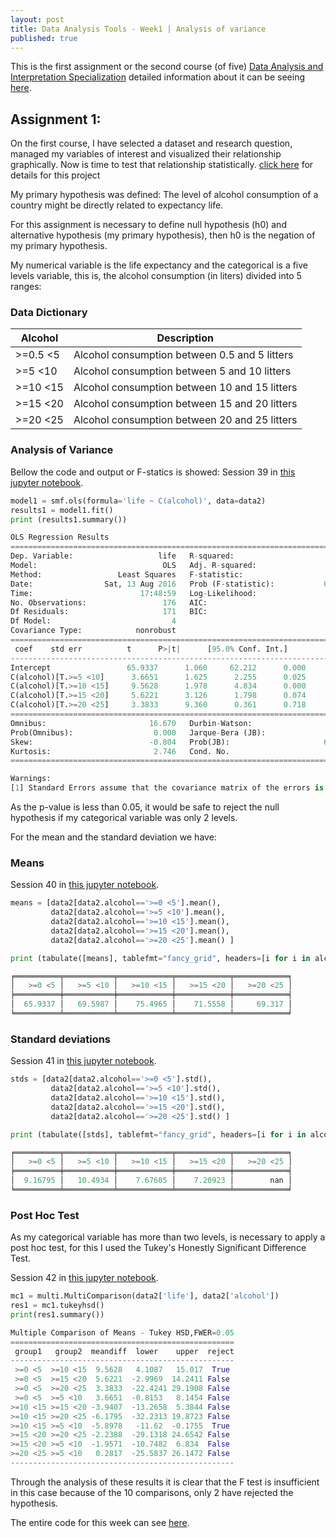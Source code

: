 ```yaml
---
layout: post
title: Data Analysis Tools - Week1 | Analysis of variance
published: true
---
```


This is the first assignment or the second course (of five) [Data Analysis and Interpretation Specialization](https://www.coursera.org/specializations/data-analysis) detailed information about it can be seeing [here](https://www.coursera.org/learn/data-visualization#).

## Assignment 1:
On the first course, I have selected a dataset and research question, managed my variables of interest and visualized their relationship graphically. Now is time to test that relationship statistically.
[click here](https://sidon.github.io/data-visualization-week1/) for details for this project

My primary hypothesis was defined:
The level of alcohol consumption of a country might be directly related to expectancy life.

For this assignment is necessary to define null hypothesis (h0) and alternative hypothesis (my primary hypothesis), then h0 is the negation of my primary hypothesis.

My numerical variable is the life expectancy and the categorical is a five levels variable, this is, the alcohol consumption (in liters) divided into 5 ranges:

### <a name = "dictionary"></a>Data Dictionary

| Alcohol    | Description  
|------------|----------------------------------------------
| >=0.5  <5  | Alcohol consumption between 0.5 and 5 litters
| >=5    <10 | Alcohol consumption between 5 and 10 litters
| >=10   <15 | Alcohol consumption between 10 and 15 litters
| >=15   <20 | Alcohol consumption between 15 and 20 litters
| >=20   <25 | Alcohol consumption between 20 and 25 litters

### Analysis of Variance

Bellow the code and output or F-statics is showed:
Session 39 in [this jupyter notebook](https://github.com/Sidon/Sidon.github.io/blob/master/_posts/tools-submitw1.ipynb).

```python
model1 = smf.ols(formula='life ~ C(alcohol)', data=data2)
results1 = model1.fit()
print (results1.summary())

OLS Regression Results                            
==============================================================================
Dep. Variable:                   life   R-squared:                       0.125
Model:                            OLS   Adj. R-squared:                  0.105
Method:                 Least Squares   F-statistic:                     6.112
Date:                Sat, 13 Aug 2016   Prob (F-statistic):           0.000128
Time:                        17:48:59   Log-Likelihood:                -639.68
No. Observations:                 176   AIC:                             1289.
Df Residuals:                     171   BIC:                             1305.
Df Model:                           4                                         
Covariance Type:            nonrobust                                         
==========================================================================================
 coef    std err          t      P>|t|      [95.0% Conf. Int.]
------------------------------------------------------------------------------------------
Intercept                 65.9337      1.060     62.212      0.000        63.842    68.026
C(alcohol)[T.>=5 <10]      3.6651      1.625      2.255      0.025         0.457     6.873
C(alcohol)[T.>=10 <15]     9.5628      1.978      4.834      0.000         5.658    13.468
C(alcohol)[T.>=15 <20]     5.6221      3.126      1.798      0.074        -0.548    11.793
C(alcohol)[T.>=20 <25]     3.3833      9.360      0.361      0.718       -15.093    21.860
==============================================================================
Omnibus:                       16.670   Durbin-Watson:                   1.863
Prob(Omnibus):                  0.000   Jarque-Bera (JB):               19.421
Skew:                          -0.804   Prob(JB):                     6.06e-05
Kurtosis:                       2.746   Cond. No.                         14.4
==============================================================================

Warnings:
[1] Standard Errors assume that the covariance matrix of the errors is correctly specified.
```
As the p-value is less than 0.05, it would be safe to reject the null hypothesis if my categorical variable was only 2 levels.

For the mean and the standard deviation we have:

### Means

Session 40 in [this jupyter notebook](https://github.com/Sidon/Sidon.github.io/blob/master/_posts/tools-submitw1.ipynb).

```python
means = [data2[data2.alcohol=='>=0 <5'].mean(),
         data2[data2.alcohol=='>=5 <10'].mean(),
         data2[data2.alcohol=='>=10 <15'].mean(),
         data2[data2.alcohol=='>=15 <20'].mean(),
         data2[data2.alcohol=='>=20 <25'].mean() ]

print (tabulate([means], tablefmt="fancy_grid", headers=[i for i in alcohol_map.values()]))

╒══════════╤═══════════╤════════════╤════════════╤════════════╕
│   >=0 <5 │   >=5 <10 │   >=10 <15 │   >=15 <20 │   >=20 <25 │
╞══════════╪═══════════╪════════════╪════════════╪════════════╡
│  65.9337 │   69.5987 │    75.4965 │    71.5558 │     69.317 │
╘══════════╧═══════════╧════════════╧════════════╧════════════╛
```

### Standard deviations

Session 41 in [this jupyter notebook](https://github.com/Sidon/Sidon.github.io/blob/master/_posts/tools-submitw1.ipynb).

```python
stds = [data2[data2.alcohol=='>=0 <5'].std(),
         data2[data2.alcohol=='>=5 <10'].std(),
         data2[data2.alcohol=='>=10 <15'].std(),
         data2[data2.alcohol=='>=15 <20'].std(),
         data2[data2.alcohol=='>=20 <25'].std() ]

print (tabulate([stds], tablefmt="fancy_grid", headers=[i for i in alcohol_map.values()]))

╒══════════╤═══════════╤════════════╤════════════╤════════════╕
│   >=0 <5 │   >=5 <10 │   >=10 <15 │   >=15 <20 │   >=20 <25 │
╞══════════╪═══════════╪════════════╪════════════╪════════════╡
│  9.16795 │   10.4934 │    7.67605 │    7.20923 │        nan │
╘══════════╧═══════════╧════════════╧════════════╧════════════╛

```

### Post Hoc Test

As my categorical variable has more than two levels, is necessary to apply a post hoc test, for this I used the Tukey's Honestly Significant Difference Test.

Session 42 in [this jupyter notebook](https://github.com/Sidon/Sidon.github.io/blob/master/_posts/tools-submitw1.ipynb).

```python
mc1 = multi.MultiComparison(data2['life'], data2['alcohol'])
res1 = mc1.tukeyhsd()
print(res1.summary())

Multiple Comparison of Means - Tukey HSD,FWER=0.05
==================================================
 group1   group2  meandiff  lower    upper  reject
--------------------------------------------------
 >=0 <5  >=10 <15  9.5628   4.1087   15.017  True
 >=0 <5  >=15 <20  5.6221  -2.9969  14.2411 False
 >=0 <5  >=20 <25  3.3833  -22.4241 29.1908 False
 >=0 <5  >=5 <10   3.6651  -0.8153   8.1454 False
>=10 <15 >=15 <20 -3.9407  -13.2658  5.3844 False
>=10 <15 >=20 <25 -6.1795  -32.2313 19.8723 False
>=10 <15 >=5 <10  -5.8978   -11.62  -0.1755  True
>=15 <20 >=20 <25 -2.2388  -29.1318 24.6542 False
>=15 <20 >=5 <10  -1.9571  -10.7482  6.834  False
>=20 <25 >=5 <10   0.2817  -25.5837 26.1472 False
--------------------------------------------------
```

Through the analysis of these results it is clear that the F test is insufficient in this case because of the 10 comparisons, only 2 have rejected the hypothesis.

The entire code for this week can see [here](https://github.com/Sidon/Sidon.github.io/blob/master/_posts/tools-submitw1.ipynb).
